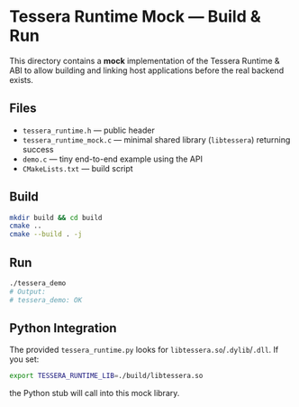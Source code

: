 # Tessera Runtime Mock — Build & Run

This directory contains a **mock** implementation of the Tessera Runtime & ABI
to allow building and linking host applications before the real backend exists.

## Files
- `tessera_runtime.h` — public header
- `tessera_runtime_mock.c` — minimal shared library (`libtessera`) returning success
- `demo.c` — tiny end-to-end example using the API
- `CMakeLists.txt` — build script

## Build
```bash
mkdir build && cd build
cmake ..
cmake --build . -j
```

## Run
```bash
./tessera_demo
# Output:
# tessera_demo: OK
```

## Python Integration
The provided `tessera_runtime.py` looks for `libtessera.so`/`.dylib`/`.dll`.
If you set:
```bash
export TESSERA_RUNTIME_LIB=./build/libtessera.so
```
the Python stub will call into this mock library.

